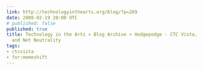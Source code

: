 ```yaml
---
link: http://technologyinthearts.org/blog/?p=269
date: 2008-02-19 20:00 UTC
# published: false
published: true
title: Technology in the Arts » Blog Archive » Hodgepodge - CTC Vista, Mobile Giving,
  and Net Neutrality
tags:
- ctcvista
- for:memeshift
---
```



